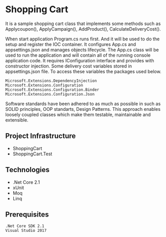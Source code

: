 # Shopping Cart

It is a sample shopping cart class that implements some methods such as Applycoupon(), ApplyCampaign(), AddProduct(), CalculateDeliveryCost().

When start application Program.cs runs first. And it will be used to do the setup and register the IOC container. It configures App.cs and appsettings.json and manages objects lifecycle.
The App.cs class will be used to run the application and will contain all of the running console application code. It requires IConfiguration interface and provides with constructor injection.
Some delivery cost variables stored in appsettings.json file. To access these variables the packages used below.

```
Microsoft.Extensions.DependencyInjection
Microsoft.Extensions.Configuration
Microsoft.Extensions.Configuration.Binder
Microsoft.Extensions.Configuration.Json
```

Software standards have been adhered to as much as possible in such as SOLID principles, OOP standarts, Design Patterns. 
This approach enables loosely coupled classes which make them testable, maintainable and extensible.  


## Project Infrastructure

- ShoppingCart
- ShoppingCart.Test

## Technologies
* .Net Core 2.1
* xUnit
* Moq
* Linq

## Prerequisites
```
.Net Core SDK 2.1
Visual Studio 2017
```
